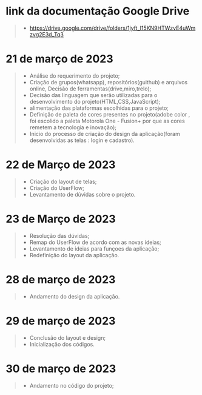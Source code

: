  # link da documentação Google Drive
  > - https://drive.google.com/drive/folders/1jyft_l15KN9HTWzvE4uWmzvg2E3d_Tq3
 
 # 21 de março de 2023
 > - Análise do requerimento do projeto;
 > - Criação de grupos(whatsapp), repositórios(guithub) e arquivos online, Decisão de ferramentas(drive,miro,trelo);
 > - Decisão das linguagem que serão utilizadas para o desenvolvimento do projeto(HTML,CSS,JavaScript);
 > - alimentação das plataformas escolhidas para o projeto;
 > - Definição de paleta de cores presentes no projeto(adobe color , foi escolido a paleta Motorola One - Fusion+ por que as cores remetem a tecnologia e inovação);
 > - Inicio do processo de criação do design da aplicação(foram desenvolvidas as telas : login e cadastro).

# 22 de Março de 2023
  > - Criação do layout de telas;
  > - Criação do UserFlow;
  > - Levantamento de dúvidas sobre o projeto.

# 23 de Março de 2023
 > - Resolução das dúvidas;
 > - Remap do UserFlow de acordo com as novas ideias;
 > - Levantamento de ideias para funçoes da aplicação;
 > - Redefinição do layout da aplicação.

# 28 de março de 2023
 > - Andamento do design da aplicação.

# 29 de março de 2023
 > - Conclusão do layout e design;
 > - Inicialização dos códigos.

# 30 de março de 2023
 > - Andamento no código do projeto;

